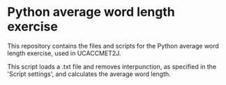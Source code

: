 # Python average word length exercise

This repository contains the files and scripts for the Python average word length exercise, used in UCACCMET2J.

This script loads a .txt file and removes interpunction, as specified in the 'Script settings',
and calculates the average word length.
